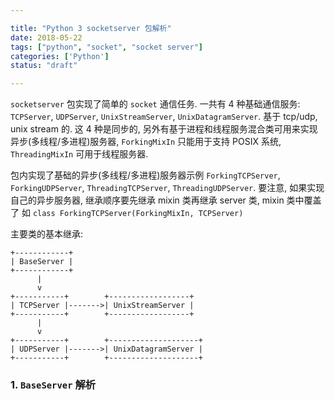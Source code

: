 ```yaml
---

title: "Python 3 socketserver 包解析"
date: 2018-05-22
tags: ["python", "socket", "socket server"]
categories: ['Python']
status: "draft"

---
```



`socketserver` 包实现了简单的 `socket` 通信任务. 一共有 4 种基础通信服务: `TCPServer`, `UDPServer`, `UnixStreamServer`, `UnixDatagramServer`. 基于 tcp/udp, unix stream 的. 这 4 种是同步的, 另外有基于进程和线程服务混合类可用来实现异步(多线程/多进程)服务器, `ForkingMixIn` 只能用于支持 POSIX 系统, `ThreadingMixIn` 可用于线程服务器. 

包内实现了基础的异步(多线程/多进程)服务器示例 `ForkingTCPServer`, `ForkingUDPServer`, `ThreadingTCPServer`, `ThreadingUDPServer`. 要注意, 如果实现自己的异步服务器, 继承顺序要先继承 mixin 类再继承 server 类, mixin 类中覆盖了 如 `class ForkingTCPServer(ForkingMixIn, TCPServer)`

主要类的基本继承:

```plain
+------------+
| BaseServer |
+------------+
      |
      v
+-----------+        +------------------+
| TCPServer |------->| UnixStreamServer |
+-----------+        +------------------+
      |
      v
+-----------+        +--------------------+
| UDPServer |------->| UnixDatagramServer |
+-----------+        +--------------------+
```

### 1. `BaseServer` 解析




































